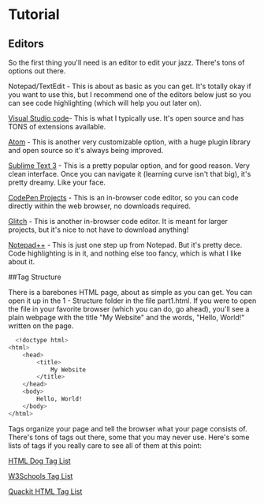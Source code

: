 
# Tutorial


## Editors

So the first thing you'll need is an editor to edit your jazz. There's tons of options out there.

Notepad/TextEdit - This is about as basic as you can get. It's totally okay if you want to use this, but I recommend one of the editors below just so you can see code highlighting (which will help you out later on). 

[Visual Studio code](https://code.visualstudio.com/)- This is what I typically use. It's open source and has TONS of extensions available.

[Atom](https://atom.io/) - This is another very customizable option, with a huge plugin library and open source so it's always being improved.

[Sublime Text 3](https://www.sublimetext.com/3) - This is a pretty popular option, and for good reason. Very clean interface. Once you can navigate it (learning curve isn't that big), it's pretty dreamy. Like your face.

[CodePen Projects](https://codepen.io/projects/) - This is an in-browser code editor, so you can code directly within the web browser, no downloads required.

[Glitch](https://glitch.com/) - This is another in-browser code editor. It is meant for larger projects, but it's nice to not have to download anything!

[Notepad++](http://notepad-plus-plus.org/) - This is just one step up from Notepad. But it's pretty dece. Code highlighting is in it, and nothing else too fancy, which is what I like about it.




##Tag Structure


There is a barebones HTML page, about as simple as you can get. You can open it up in the 1 - Structure folder in the file part1.html. If you were to open the file in your favorite browser (which you can do, go ahead), you'll see a plain webpage with the title "My Website" and the words, "Hello, World!" written on the page.

```bash
  <!doctype html>
<html>
	<head>
		<title>
			My Website
		</title>
	</head>
	<body>
		Hello, World!	
	</body>
</html>
```

Tags organize your page and tell the browser what your page consists of. There's tons of tags out there, some that you may never use.
Here's some lists of tags if you really care to see all of them at this point:

  [HTML Dog Tag List](https://www.htmldog.com/references/html/tags/)

  [W3Schools Tag List](https://www.w3schools.com/tags/default.asp)

  [Quackit HTML Tag List](https://www.quackit.com/html/tags/)

  
